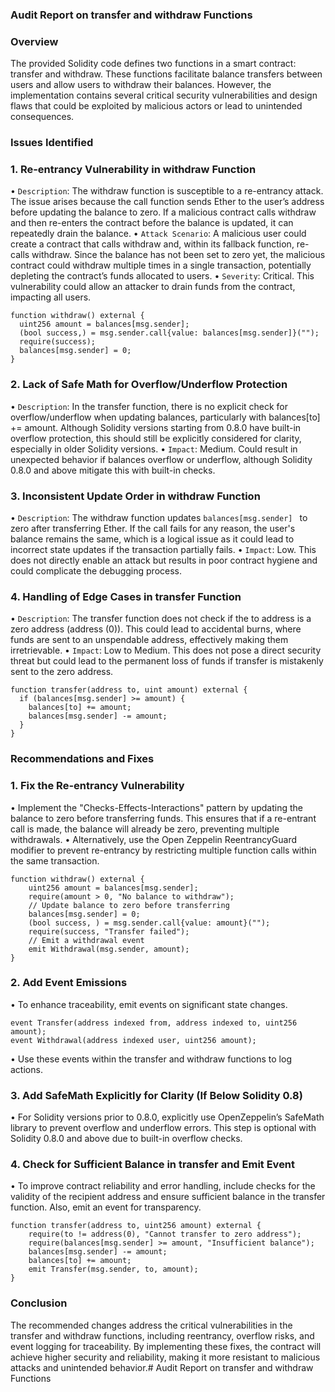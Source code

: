 ### Audit Report on transfer and withdraw Functions
### Overview
The provided Solidity code defines two functions in a smart contract: transfer and withdraw. These functions facilitate balance transfers between users and allow users to withdraw their balances. However, the implementation contains several critical security vulnerabilities and design flaws that could be exploited by malicious actors or lead to unintended consequences.
### Issues Identified
### 1. Re-entrancy Vulnerability in withdraw Function
•	```Description```: The withdraw function is susceptible to a re-entrancy attack. The issue arises because the call function sends Ether to the user’s address before updating the balance to zero. If a malicious contract calls withdraw and then re-enters the contract before the balance is updated, it can repeatedly drain the balance.
• ```Attack Scenario```: A malicious user could create a contract that calls withdraw and, within its fallback function, re-calls withdraw. Since the balance has not been set to zero yet, the malicious contract could withdraw multiple times in a single transaction, potentially depleting the contract’s funds allocated to users.
•	```Severity```: Critical. This vulnerability could allow an attacker to drain funds from the contract, impacting all users.
```
function withdraw() external {
  uint256 amount = balances[msg.sender];
  (bool success,) = msg.sender.call{value: balances[msg.sender]}("");
  require(success);
  balances[msg.sender] = 0;
}
```
### 2. Lack of Safe Math for Overflow/Underflow Protection
•	```Description```: In the transfer function, there is no explicit check for overflow/underflow when updating balances, particularly with balances[to] += amount. Although Solidity versions starting from 0.8.0 have built-in overflow protection, this should still be explicitly considered for clarity, especially in older Solidity versions.
•	```Impact```: Medium. Could result in unexpected behavior if balances overflow or underflow, although Solidity 0.8.0 and above mitigate this with built-in checks.
### 3. Inconsistent Update Order in withdraw Function
•	```Description```: The withdraw function updates ```balances[msg.sender] ``` to zero after transferring Ether. If the call fails for any reason, the user's balance remains the same, which is a logical issue as it could lead to incorrect state updates if the transaction partially fails.
•	```Impact```: Low. This does not directly enable an attack but results in poor contract hygiene and could complicate the debugging process.
### 4. Handling of Edge Cases in transfer Function
•	```Description```: The transfer function does not check if the to address is a zero address (address (0)). This could lead to accidental burns, where funds are sent to an unspendable address, effectively making them irretrievable.
•	```Impact```: Low to Medium. This does not pose a direct security threat but could lead to the permanent loss of funds if transfer is mistakenly sent to the zero address.
```
function transfer(address to, uint amount) external {
  if (balances[msg.sender] >= amount) {
    balances[to] += amount;
    balances[msg.sender] -= amount;
  }
}
```
### Recommendations and Fixes
### 1. Fix the Re-entrancy Vulnerability
•	Implement the "Checks-Effects-Interactions" pattern by updating the balance to zero before transferring funds. This ensures that if a re-entrant call is made, the balance will already be zero, preventing multiple withdrawals.
•	Alternatively, use the Open Zeppelin ReentrancyGuard modifier to prevent re-entrancy by restricting multiple function calls within the same transaction.
```
function withdraw() external {
    uint256 amount = balances[msg.sender];
    require(amount > 0, "No balance to withdraw");
    // Update balance to zero before transferring
    balances[msg.sender] = 0;
    (bool success, ) = msg.sender.call{value: amount}("");
    require(success, "Transfer failed");
    // Emit a withdrawal event
    emit Withdrawal(msg.sender, amount);
}
```

### 2. Add Event Emissions
•	To enhance traceability, emit events on significant state changes.
```
event Transfer(address indexed from, address indexed to, uint256 amount);
event Withdrawal(address indexed user, uint256 amount);
```
•	Use these events within the transfer and withdraw functions to log actions.

### 3. Add SafeMath Explicitly for Clarity (If Below Solidity 0.8)
•	For Solidity versions prior to 0.8.0, explicitly use OpenZeppelin’s SafeMath library to prevent overflow and underflow errors. This step is optional with Solidity 0.8.0 and above due to built-in overflow checks.

### 4. Check for Sufficient Balance in transfer and Emit Event
•	To improve contract reliability and error handling, include checks for the validity of the recipient address and ensure sufficient balance in the transfer function. Also, emit an event for transparency.
```
function transfer(address to, uint256 amount) external {
    require(to != address(0), "Cannot transfer to zero address");
    require(balances[msg.sender] >= amount, "Insufficient balance");
    balances[msg.sender] -= amount;
    balances[to] += amount;
    emit Transfer(msg.sender, to, amount);
}
```
### Conclusion
The recommended changes address the critical vulnerabilities in the transfer and withdraw functions, including reentrancy, overflow risks, and event logging for traceability. By implementing these fixes, the contract will achieve higher security and reliability, making it more resistant to malicious attacks and unintended behavior.# Audit Report on transfer and withdraw Functions


